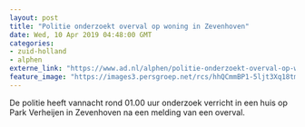 ```yaml
---
layout: post
title: "Politie onderzoekt overval op woning in Zevenhoven"
date: Wed, 10 Apr 2019 04:48:00 GMT
categories: 
- zuid-holland 
- alphen 
externe_link: "https://www.ad.nl/alphen/politie-onderzoekt-overval-op-woning-in-zevenhoven~aad03499/"
feature_image: "https://images3.persgroep.net/rcs/hhQCmmBP1-5ljt3Xq18tm3wRc5E/diocontent/145217845/_fitwidth/400/?appId=21791a8992982cd8da851550a453bd7f&quality=0.7"
---
```


De politie heeft vannacht rond 01.00 uur onderzoek verricht in een huis op Park Verheijen in Zevenhoven na een melding van een overval.

